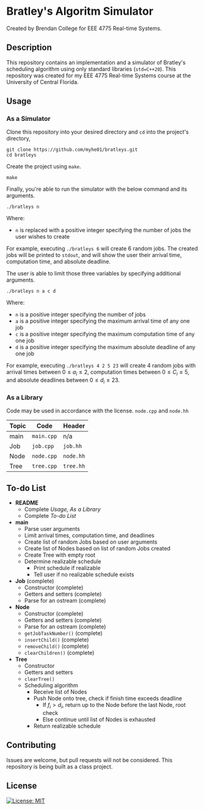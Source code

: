 # Bratley's Algoritm Simulator
Created by Brendan College for EEE 4775 Real-time Systems.

## Description
This repository contains an implementation and a simulator of Bratley's scheduling algorithm using only standard libraries (`std=C++20`). This repository was created for my EEE 4775 Real-time Systems course at the University of Central Florida.

## Usage
### As a Simulator
Clone this repository into your desired directory and `cd` into the project's directory,

```
git clone https://github.com/myhe01/bratleys.git
cd bratleys
```

Create the project using `make`.

```
make
```

Finally, you're able to run the simulator with the below command and its arguments.

```
./bratleys n
```

Where: 
- `n` is replaced with a positive integer specifying the number of jobs the user wishes to create

For example, executing `./bratleys 6` will create 6 random jobs. The created jobs will be printed to `stdout`, and will show the user their arrival time, computation time, and absolute deadline. 

The user is able to limit those three variables by specifying additional arguments.

```
./bratleys n a c d
```

Where:
- `n` is a positive integer specifying the number of jobs
- `a` is a positive integer specifying the maximum arrival time of any one job
- `c` is a positive integer specifying the maximum computation time of any one job
- `d` is a positive integer specifying the maximum absolute deadline of any one job

For example, executing `./bratleys 4 2 5 23` will create 4 random jobs with arrival times between $0 \leq a_i \leq 2$, computation times between $0 \leq C_i \leq 5$, and absolute deadlines between $0 \leq d_i \leq 23$.

### As a Library
Code may be used in accordance with the license. `node.cpp` and `node.hh`

| Topic | Code        | Header    |
| ----- | ----------- | --------- |
| main  | `main.cpp`  | n/a       |
| Job   | `job.cpp`   | `job.hh`  |
| Node  | `node.cpp`  | `node.hh` |
| Tree  | `tree.cpp`  | `tree.hh` |

## To-do List
- **README**
    - Complete *Usage, As a Library*
    - Complete *To-do List*
- **main**
    - Parse user arguments
    - Limit arrival times, computation time, and deadlines
    - Create list of random Jobs based on user arguments
    - Create list of Nodes based on list of random Jobs created
    - Create Tree with empty root
    - Determine realizable schedule
        - Print schedule if realizable
        - Tell user if no realizable schedule exists
- **Job** (complete)
    - Constructor (complete)
    - Getters and setters (complete)
    - Parse for an ostream (complete)
- **Node**
    - Constructor (complete)
    - Getters and setters (complete)
    - Parse for an ostream (complete)
    - `getJobTaskNumber()` (complete)
    - `insertChild()` (complete)
    - `removeChild()` (complete)
    - `clearChildren()` (complete)
- **Tree**
    - Constructor
    - Getters and setters
    - `clearTree()`
    - Scheduling algorithm
        - Receive list of Nodes
        - Push Node onto tree, check if finish time exceeds deadline
            - If $f_i > d_i$, return up to the Node before the last Node, root check
            - Else continue until list of Nodes is exhausted
        - Return realizable schedule

## Contributing

Issues are welcome, but pull requests will not be considered. This repository is being built as a class project.

## License
[![License: MIT](https://img.shields.io/badge/License-MIT-yellow.svg)](https://opensource.org/licenses/MIT)